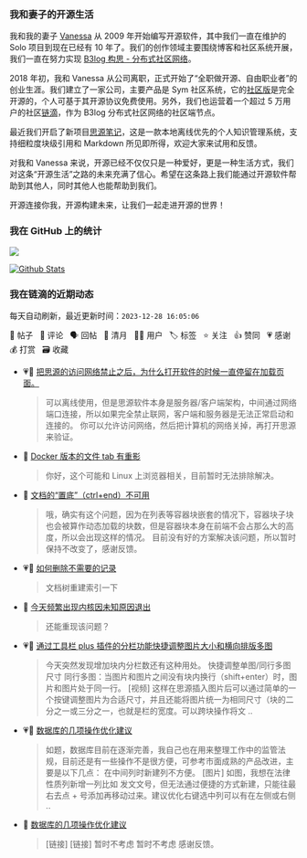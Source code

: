 ### 我和妻子的开源生活

我和我的妻子 [Vanessa](https://github.com/Vanessa219) 从 2009 年开始编写开源软件，其中我们一直在维护的 Solo 项目到现在已经有 10 年了。我们的创作领域主要围绕博客和社区系统开展，我们一直在努力实现 [B3log 构思 - 分布式社区网络](https://ld246.com/article/1546941897596)。

2018 年初，我和 Vanessa 从公司离职，正式开始了“全职做开源、自由职业者”的创业生涯。我们建立了一家公司，主要产品是 Sym 社区系统，它的[社区版](https://github.com/88250/symphony)是完全开源的，个人可基于其开源协议免费使用。另外，我们也运营着一个超过 5 万用户的社区[链滴](https://ld246.com)，作为 B3log 分布式社区网络的社区端节点。

最近我们开启了新项目[思源笔记](https://github.com/siyuan-note/siyuan)，这是一款本地离线优先的个人知识管理系统，支持细粒度块级引用和 Markdown 所见即所得，欢迎大家来试用和反馈。

对我和 Vanessa 来说，开源已经不仅仅只是一种爱好，更是一种生活方式，我们对这条“开源生活”之路的未来充满了信心。希望在这条路上我们能通过开源软件帮助到其他人，同时其他人也能帮助到我们。

开源连接你我，开源构建未来，让我们一起走进开源的世界！

### 我在 GitHub 上的统计

<a title="Hits" target="_blank" href="https://github.com/88250/88250"><img src="https://hits.b3log.org/88250/88250.svg"></a>

[![Github Stats](https://github-readme-stats.vercel.app/api?username=88250&theme=tokyonight&show_icons=true)](https://github.com/88250)

<!--events start -->

### 我在链滴的近期动态

每天自动刷新，最近更新时间：`2023-12-28 16:05:06`

📝 帖子 &nbsp; 💬 评论 &nbsp; 🗣 回帖 &nbsp; 🌙 清月 &nbsp; 👨‍💻 用户 &nbsp; 🏷️ 标签 &nbsp; ⭐️ 关注 &nbsp; 👍 赞同 &nbsp; 💗 感谢 &nbsp; 💰 打赏 &nbsp; 🗃 收藏

* 💗💬 [把思源的访问网络禁止之后，为什么打开软件的时候一直停留在加载页面。](https://ld246.com/article/1703726848112/comment/1703730330314#comments)

  > 可以离线使用，但是思源软件本身是服务器/客户端架构，中间通过网络端口连接，所以如果完全禁止联网，客户端和服务器是无法正常启动和连接的。 你可以允许访问网络，然后把计算机的网络关掉，再打开思源来验证。
* 💬 [Docker 版本的文件 tab 有重影](https://ld246.com/article/1703660718347/comment/1703684208411#comments)

  > 你好，这个可能和 Linux 上浏览器相关，目前暂时无法排除解决。
* 💬 [文档的“置底”（ctrl+end）不可用](https://ld246.com/article/1703582898904/comment/1703681795421#comments)

  > 哦，确实有这个问题，因为在列表等容器块嵌套的情况下，容器块子块也会被算作动态加载的块数，但是容器块本身在前端不会占那么大的高度，所以会出现这样的情况。 目前没有好的方案解决该问题，所以暂时保持不改变了，感谢反馈。
* 💗💬 [如何删除不需要的记录](https://ld246.com/article/1703660349473/comment/1703668310579#comments)

  > 文档树重建索引一下
* 💬 [今天频繁出现内核因未知原因退出](https://ld246.com/article/1703388721829/comment/1703657687557#comments)

  > 还能重现该问题？
* 💗📝 [通过工具栏 plus 插件的分栏功能快捷调整图片大小和横向排版多图](https://ld246.com/article/1703652616522)

  > 今天突然发现增加块内分栏数还有这种用处。 快捷调整单图/同行多图尺寸 同行多图：当图片和图片之间没有块内换行（shift+enter）时，图片和图片处于同一行。 [视频] 这样在思源插入图片后可以通过简单的一个按键调整图片为合适尺寸，并且还能将图片统一为相同尺寸（块的二分之一或三分之一，也就是栏的宽度。可以跨块操作将文 ..
* 💗📝 [数据库的几项操作优化建议](https://ld246.com/article/1703650537236)

  > 如题，数据库目前在逐渐完善，我自己也在用来整理工作中的监管法规，目前还是有一些操作不是很方便，可参考市面成熟的产品改进，主要是以下几点： 在中间列时新建列不方便。 [图片] 如图，我想在法律性质列新增一列比如 发文文号，但无法通过便捷的方式新建，只能往最右去点 + 号添加再移动过来。建议优化右键选中列可以有在左侧或右侧 ..
* 💬 [数据库的几项操作优化建议](https://ld246.com/article/1703650537236/comment/1703650945729#comments)

  > [链接] [链接] 暂时不考虑 暂时不考虑 感谢反馈。


<!--events end -->
